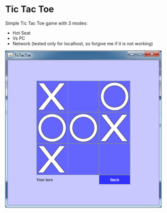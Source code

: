 # Tic Tac Toe

Simple Tic Tac Toe game with 3 modes:
- Hot Seat
- Vs PC
- Network (tested only for localhost, so forgive me if it is not working)

![alt tag](https://raw.githubusercontent.com/rliberski/tictactoe-javase/master/ss.png)

